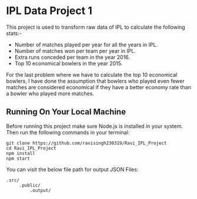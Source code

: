 # IPL Data Project 1
This project is used to transform raw data of IPL to calculate the following stats:-

* Number of matches played per year for all the years in IPL.
* Number of matches won per team per year in IPL.
* Extra runs conceded per team in the year 2016.
* Top 10 economical bowlers in the year 2015.

For the last problem where we have to calculate the top 10 economical bowlers, I have done the assumption that bowlers who played even fewer matches are considered economical if they have a better economy rate than a bowler who played more matches.

## Running On Your Local Machine
Before running this project make sure Node.js is installed in your system.
Then run the following commands in your terminal:

	git clone https://github.com/ravisingh230319/Ravi_IPL_Project
	cd Ravi_IPL_Project
	npm install
	npm start

You can visit the below file path for output JSON Files:

	.src/
	     .public/
		     .output/

